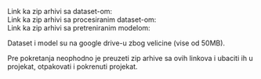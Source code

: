 Link ka zip arhivi sa dataset-om: <br>
Link ka zip arhivi sa procesiranim dataset-om: <br>
Link ka zip arhivi sa pretreniranim modelom: 

Dataset i model su na google drive-u zbog velicine (vise od 50MB). 


Pre pokretanja neophodno je preuzeti zip arhive sa ovih linkova i ubaciti ih u projekat, otpakovati i pokrenuti projekat.
